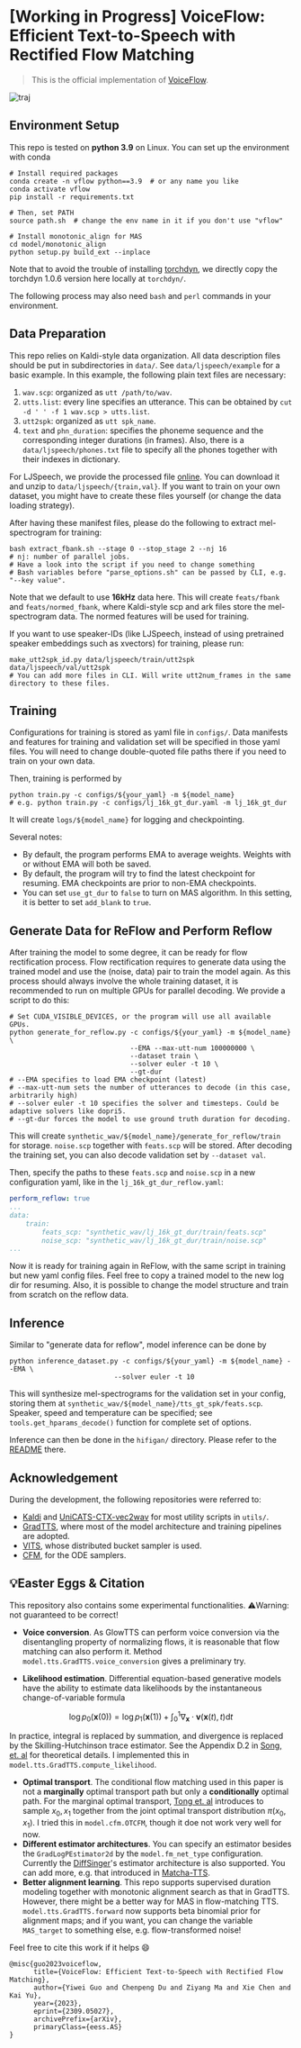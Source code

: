 # \[Working in Progress\] VoiceFlow: Efficient Text-to-Speech with Rectified Flow Matching
> This is the official implementation of [VoiceFlow](https://arxiv.org/abs/2309.05027).

![traj](resources/traj.png)

## Environment Setup
This repo is tested on **python 3.9** on Linux. You can set up the environment with conda
```shell
# Install required packages
conda create -n vflow python==3.9  # or any name you like
conda activate vflow
pip install -r requirements.txt

# Then, set PATH
source path.sh  # change the env name in it if you don't use "vflow"

# Install monotonic_align for MAS
cd model/monotonic_align
python setup.py build_ext --inplace
```
Note that to avoid the trouble of installing [torchdyn](https://github.com/DiffEqML/torchdyn), we directly copy the torchdyn 1.0.6 version here locally at `torchdyn/`.

The following process may also need `bash` and `perl` commands in your environment.

## Data Preparation
This repo relies on Kaldi-style data organization.
All data description files should be put in subdirectories in `data/`.
See `data/ljspeech/example` for a basic example. 
In this example, the following plain text files are necessary:
1. `wav.scp`: organized as `utt /path/to/wav`.
2. `utts.list`: every line specifies an utterance. This can be obtained by `cut -d ' ' -f 1 wav.scp > utts.list`.
3. `utt2spk`: organized as `utt spk_name`.
4. `text` and `phn_duration`: specifies the phoneme sequence and the corresponding integer durations (in frames).
Also, there is a `data/ljspeech/phones.txt` file to specify all the phones together with their indexes in dictionary.

For LJSpeech, we provide the processed file [online](https://huggingface.co/datasets/cantabile-kwok/ljspeech-1024-256-dur/resolve/main/ljspeech-1024-256.zip).
You can download it and unzip to `data/ljspeech/{train,val}`.
If you want to train on your own dataset, you might have to create these files yourself (or change the data loading strategy).

After having these manifest files, please do the following to extract mel-spectrogram for training:
```shell
bash extract_fbank.sh --stage 0 --stop_stage 2 --nj 16
# nj: number of parallel jobs. 
# Have a look into the script if you need to change something
# Bash variables before "parse_options.sh" can be passed by CLI, e.g. "--key value".
```
Note that we default to use **16kHz** data here.
This will create `feats/fbank` and `feats/normed_fbank`, where Kaldi-style scp and ark files store the mel-spectrogram data. 
The normed features will be used for training.

If you want to use speaker-IDs (like LJSpeech, instead of using pretrained speaker embeddings such as xvectors) for training, please run:
```shell
make_utt2spk_id.py data/ljspeech/train/utt2spk data/ljspeech/val/utt2spk
# You can add more files in CLI. Will write utt2num_frames in the same directory to these files.
```

## Training
Configurations for training is stored as yaml file in `configs/`.
Data manifests and features for training and validation set will be specified in those yaml files.
You will need to change double-quoted file paths there if you need to train on your own data.

Then, training is performed by 
```shell
python train.py -c configs/${your_yaml} -m ${model_name}
# e.g. python train.py -c configs/lj_16k_gt_dur.yaml -m lj_16k_gt_dur
```
It will create `logs/${model_name}` for logging and checkpointing.

Several notes:
* By default, the program performs EMA to average weights. Weights with or without EMA will both be saved. 
* By default, the program will try to find the latest checkpoint for resuming. EMA checkpoints are prior to non-EMA checkpoints.
* You can set `use_gt_dur` to `false` to turn on MAS algorithm. In this setting, it is better to set `add_blank` to `true`.

## Generate Data for ReFlow and Perform Reflow
After training the model to some degree, it can be ready for flow rectification process.
Flow rectification requires to generate data using the trained model and use the (noise, data) pair to train the model again.
As this process should always involve the whole training dataset, it is recommended to run on multiple GPUs for parallel decoding.
We provide a script to do this:
```shell
# Set CUDA_VISIBLE_DEVICES, or the program will use all available GPUs.
python generate_for_reflow.py -c configs/${your_yaml} -m ${model_name} \
                              --EMA --max-utt-num 100000000 \
                              --dataset train \
                              --solver euler -t 10 \
                              --gt-dur
# --EMA specifies to load EMA checkpoint (latest)
# --max-utt-num sets the number of utterances to decode (in this case, arbitrarily high)
# --solver euler -t 10 specifies the solver and timesteps. Could be adaptive solvers like dopri5.
# --gt-dur forces the model to use ground truth duration for decoding.
```
This will create `synthetic_wav/${model_name}/generate_for_reflow/train` for storage. `noise.scp` together with `feats.scp` will be stored.
After decoding the training set, you can also decode validation set by `--dataset val`.

Then, specify the paths to these `feats.scp` and `noise.scp` in a new configuration yaml, like in the `lj_16k_gt_dur_reflow.yaml`:
```yaml
perform_reflow: true
...
data:
    train:
        feats_scp: "synthetic_wav/lj_16k_gt_dur/train/feats.scp"
        noise_scp: "synthetic_wav/lj_16k_gt_dur/train/noise.scp"
...
```

Now it is ready for training again in ReFlow, with the same script in training but new yaml config files.
Feel free to copy a trained model to the new log dir for resuming.
Also, it is possible to change the model structure and train from scratch on the reflow data.

## Inference
Similar to "generate data for reflow", model inference can be done by
```shell
python inference_dataset.py -c configs/${your_yaml} -m ${model_name} --EMA \
                          --solver euler -t 10
```
This will synthesize mel-spectrograms for the validation set in your config, storing them at `synthetic_wav/${model_name}/tts_gt_spk/feats.scp`.
Speaker, speed and temperature can be specified; see `tools.get_hparams_decode()` function for complete set of options.

Inference can then be done in the `hifigan/` directory. Please refer to the [README](hifigan/README.md) there.

## Acknowledgement
During the development, the following repositories were referred to:
* [Kaldi](https://github.com/kaldi-asr/kaldi) and [UniCATS-CTX-vec2wav](https://github.com/cantabile-kwok/UniCATS-CTX-vec2wav) for most utility scripts in `utils/`.
* [GradTTS](https://github.com/huawei-noah/Speech-Backbones/tree/main/Grad-TTS), where most of the model architecture and training pipelines are adopted.
* [VITS](https://github.com/jaywalnut310/vits), whose distributed bucket sampler is used.
* [CFM](https://github.com/atong01/conditional-flow-matching), for the ODE samplers.

## 💡Easter Eggs & Citation
This repository also contains some experimental functionalities. ⚠️Warning: not guaranteed to be correct!
* **Voice conversion**. As GlowTTS can perform voice conversion via the disentangling property of normalizing flows, it is reasonable that flow matching can also perform it. Method `model.tts.GradTTS.voice_conversion` gives a preliminary try.

* **Likelihood estimation**. Differential equation-based generative models have the ability to estimate data likelihoods by the instantaneous change-of-variable formula
```math
\log p_0(\boldsymbol x(0)) = \log p_1(\boldsymbol  x(1)) + \int _0^1 \nabla_{\boldsymbol x} \cdot {\boldsymbol v}(\boldsymbol x(t), t)\mathrm d t
```
  In practice, integral is replaced by summation, and divergence is replaced by the Skilling-Hutchinson trace estimator. See the Appendix D.2 in [Song, et. al](https://arxiv.org/abs/2011.13456) for theoretical details. I implemented this in `model.tts.GradTTS.compute_likelihood`. 
* **Optimal transport**. The conditional flow matching used in this paper is not a **marginally** optimal transport path but only a **conditionally** optimal path. For the marginal optimal transport, [Tong et. al](https://arxiv.org/abs/2302.00482) introduces to sample $x_0,x_1$ together from the joint optimal transport distribution $\pi(x_0,x_1)$. I tried this in `model.cfm.OTCFM`, though it doe not work very well for now.
* **Different estimator architectures**. You can specify an estimator besides the `GradLogPEstimator2d` by the `model.fm_net_type` configuration. Currently the [DiffSinger](https://ojs.aaai.org/index.php/AAAI/article/view/21350)'s estimator architecture is also supported. You can add more, e.g. that introduced in [Matcha-TTS](https://github.com/shivammehta25/Matcha-TTS).
* **Better alignment learning**. This repo supports supervised duration modeling together with monotonic alignment search as that in GradTTS. However, there might be a better way for MAS in flow-matching TTS. `model.tts.GradTTS.forward` now supports beta binomial prior for alignment maps; and if you want, you can change the variable `MAS_target` to something else, e.g. flow-transformed noise!

Feel free to cite this work if it helps 😄

```
@misc{guo2023voiceflow,
      title={VoiceFlow: Efficient Text-to-Speech with Rectified Flow Matching}, 
      author={Yiwei Guo and Chenpeng Du and Ziyang Ma and Xie Chen and Kai Yu},
      year={2023},
      eprint={2309.05027},
      archivePrefix={arXiv},
      primaryClass={eess.AS}
}
```
